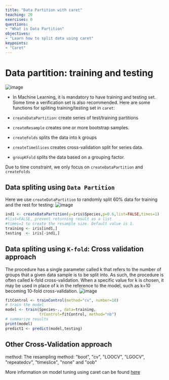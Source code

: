```yaml
---
title: "Data Partition with caret"
teaching: 20
exercises: 0
questions:
- "What is Data Partition"
objectives:
- "Learn how to split data using caret"
keypoints:
- "Caret"
---
```


# Data partition: training and testing

![image](https://user-images.githubusercontent.com/43855029/122599105-cd3e6b80-d03b-11eb-9aa4-2b8f39427c20.png)


- In Machine Learning, it is mandatory to have training and testing set. Some time a verification set is also recommended.
Here are some functions for spliting training/testing set in `caret`:

- `createDataPartition`: create series of test/training partitions
- `createResample` creates one or more bootstrap samples.
- `createFolds` splits the data into k groups
- `createTimeSlices` creates cross-validation split for series data. 
- `groupKFold` splits the data based on a grouping factor.

Due to time constraint, we only focus on `createDataPartition` and `createFolds`

## Data spliting using `Data Partition`
Here we use `createDataPartition` to randomly split 60% data for training and the rest for testing:
![image](https://user-images.githubusercontent.com/43855029/114209883-22b81700-992d-11eb-83a4-c4ab1538a1e5.png)

```r
ind1 <- createDataPartition(y=iris$Species,p=0.6,list=FALSE,times=1)
#list=FALSE, prevent returning result as a list
#times=1 to create the resample size. Default value is 1.
training <- iris[ind1,]
testing  <- iris[-ind1,] 
```

## Data spliting using `K-fold`: Cross validation approach
The procedure has a single parameter called k that refers to the number of groups that a given data sample is to be split into. As such, the procedure is often called k-fold cross-validation. When a specific value for k is chosen, it may be used in place of k in the reference to the model, such as k=10 becoming 10-fold cross-validation.
![image](https://user-images.githubusercontent.com/43855029/114211785-103edd00-992f-11eb-89d0-bbd7bd0c0178.png)

```r
fitControl <- trainControl(method="cv", number=10)
# train the model
model <- train(Species~., data=training, 
               trControl=fitControl, method="nb")
# summarize results
print(model)
predict1 <- predict(model,testing)
```

## Other Cross-Validation approach
method: The resampling method: "boot", "cv", "LOOCV", "LGOCV", "repeatedcv", "timeslice", "none" and "oob"

More information on model tuning using caret can be found [here](https://topepo.github.io/caret/model-training-and-tuning.html)
